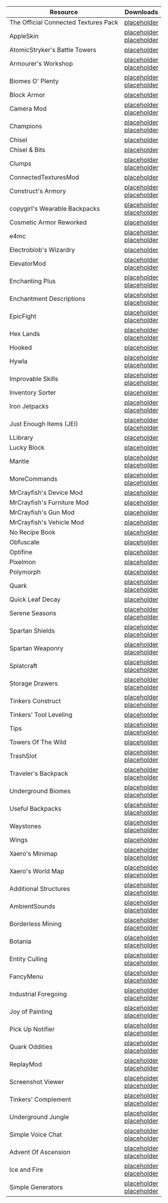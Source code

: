 |Resource|Downloads|
|-|-|
|The Official Connected Textures Pack|[placeholder](https://www.curseforge.com/minecraft/texture-packs/ctp)|
|AppleSkin|[placeholder](https://www.curseforge.com/minecraft/mc-mods/appleskin)<br>[placeholder](https://modrinth.com/mod/appleskin)|
|AtomicStryker's Battle Towers|[placeholder](https://www.curseforge.com/minecraft/mc-mods/atomicstrykers-battle-towers)|
|Armourer's Workshop|[placeholder](https://www.curseforge.com/minecraft/mc-mods/armourers-workshop)<br>[placeholder](https://modrinth.com/mod/armourers-workshop)|
|Biomes O' Plenty|[placeholder](https://www.curseforge.com/minecraft/mc-mods/biomes-o-plenty)<br>[placeholder](https://modrinth.com/mod/biomes-o-plenty)|
|Block Armor|[placeholder](https://www.curseforge.com/minecraft/mc-mods/block-armor)|
|Camera Mod|[placeholder](https://www.curseforge.com/minecraft/mc-mods/camera-mod)<br>[placeholder](https://modrinth.com/mod/camera-mod)|
|Champions|[placeholder](https://www.curseforge.com/minecraft/mc-mods/champions)<br>[placeholder](https://modrinth.com/mod/champions)|
|Chisel|[placeholder](https://www.curseforge.com/minecraft/mc-mods/chisel)|
|Chisel & Bits|[placeholder](https://www.curseforge.com/minecraft/mc-mods/chisels-bits)|
|Clumps|[placeholder](https://www.curseforge.com/minecraft/mc-mods/clumps)<br>[placeholder](https://modrinth.com/mod/clumps)|
|ConnectedTexturesMod|[placeholder](https://www.curseforge.com/minecraft/mc-mods/ctm)|
|Construct's Armory|[placeholder](https://www.curseforge.com/minecraft/mc-mods/constructs-armory)<br>[placeholder](https://modrinth.com/mod/constructs-armory)|
|copygirl's Wearable Backpacks|[placeholder](https://www.curseforge.com/minecraft/mc-mods/wearable-backpacks)<br>[placeholder](https://modrinth.com/mod/wearablebackpacks)|
|Cosmetic Armor Reworked|[placeholder](https://www.curseforge.com/minecraft/mc-mods/cosmetic-armor-reworked)|
|e4mc|[placeholder](https://www.curseforge.com/minecraft/mc-mods/e4mc)<br>[placeholder](https://modrinth.com/mod/e4mc)|
|Electroblob's Wizardry|[placeholder](https://www.curseforge.com/minecraft/mc-mods/electroblobs-wizardry)|
|ElevatorMod|[placeholder](https://www.curseforge.com/minecraft/mc-mods/openblocks-elevator)<br>[placeholder](https://modrinth.com/mod/elevatormod)|
|Enchanting Plus|[placeholder](https://www.curseforge.com/minecraft/mc-mods/enchanting-plus)<br>[placeholder](https://modrinth.com/mod/enchanting-plus)|
|Enchantment Descriptions|[placeholder](https://www.curseforge.com/minecraft/mc-mods/enchantment-descriptions)<br>[placeholder](https://modrinth.com/mod/enchantment-descriptions)|
|EpicFight|[placeholder](https://www.curseforge.com/minecraft/mc-mods/epic-fight-mod)<br>[placeholder](https://modrinth.com/mod/epic-fight)|
|Hex Lands|[placeholder](https://www.curseforge.com/minecraft/mc-mods/hex-lands)<br>[placeholder](https://modrinth.com/mod/hexlands)|
|Hooked|[placeholder](https://www.curseforge.com/minecraft/mc-mods/hooked)|
|Hywla|[placeholder](https://www.curseforge.com/minecraft/mc-mods/hwyla)<br>[placeholder](https://modrinth.com/mod/hwyla)|
|Improvable Skills|[placeholder](https://www.curseforge.com/minecraft/mc-mods/improvable-skills)<br>[placeholder](https://modrinth.com/mod/improvable-skills)|
|Inventory Sorter|[placeholder](https://www.curseforge.com/minecraft/mc-mods/inventory-sorter)|
|Iron Jetpacks|[placeholder](https://www.curseforge.com/minecraft/mc-mods/iron-jetpacks)<br>[placeholder](https://modrinth.com/mod/iron-jetpacks)|
|Just Enough Items (JEI)|[placeholder](https://www.curseforge.com/minecraft/mc-mods/jei)<br>[placeholder](https://modrinth.com/mod/jei)|
|LLibrary|[placeholder](https://www.curseforge.com/minecraft/mc-mods/llibrary)|
|Lucky Block|[placeholder](https://www.curseforge.com/minecraft/mc-mods/lucky-block)|
|Mantle|[placeholder](https://www.curseforge.com/minecraft/mc-mods/mantle)<br>[placeholder](https://modrinth.com/mod/mantle)|
|MoreCommands|[placeholder](https://www.curseforge.com/minecraft/mc-mods/morecommands)<br>[placeholder](https://modrinth.com/mod/morecommands)|
|MrCrayfish's Device Mod|[placeholder](https://mrcrayfish.com/mods/cdm)|
|MrCrayfish's Furniture Mod|[placeholder](https://mrcrayfish.com/mods/cfm)|
|MrCrayfish's Gun Mod|[placeholder](https://mrcrayfish.com/mods/cgm)|
|MrCrayfish's Vehicle Mod|[placeholder](https://mrcrayfish.com/mods/vehicle)|
|No Recipe Book|[placeholder](https://www.curseforge.com/minecraft/mc-mods/no-recipe-book)|
|Obfuscate|[placeholder](https://mrcrayfish.com/mods/obfuscate)|
|Optifine|[placeholder](https://optifine.net)|
|Pixelmon|[placeholder](https://reforged.gg)|
|Polymorph|[placeholder](https://modrinth.com/mod/polymorph)|
|Quark|[placeholder](https://www.curseforge.com/minecraft/mc-mods/quark)<br>[placeholder](https://modrinth.com/mod/quark)|
|Quick Leaf Decay|[placeholder](https://www.curseforge.com/minecraft/mc-mods/quick-leaf-decay)|
|Serene Seasons|[placeholder](https://www.curseforge.com/minecraft/mc-mods/serene-seasons)<br>[placeholder](https://modrinth.com/mod/serene-seasons)|
|Spartan Shields|[placeholder](https://www.curseforge.com/minecraft/mc-mods/spartan-shields)<br>[placeholder](https://modrinth.com/mod/spartan-shields)|
|Spartan Weaponry|[placeholder](https://www.curseforge.com/minecraft/mc-mods/spartan-weaponry)<br>[placeholder](https://modrinth.com/mod/spartan-weaponry)|
|Splatcraft|[placeholder](https://www.curseforge.com/minecraft/mc-mods/splatcraft)<br>[placeholder](https://modrinth.com/mod/splatcraft)|
|Storage Drawers|[placeholder](https://www.curseforge.com/minecraft/mc-mods/storage-drawers)<br>[placeholder](https://modrinth.com/mod/storagedrawers)|
|Tinkers Construct|[placeholder](https://www.curseforge.com/minecraft/mc-mods/tinkers-construct)<br>[placeholder](https://modrinth.com/mod/tinkers-construct)|
|Tinkers' Tool Leveling|[placeholder](https://www.curseforge.com/minecraft/mc-mods/tinkers-tool-leveling)|
|Tips|[placeholder](https://www.curseforge.com/minecraft/mc-mods/tips)<br>[placeholder](https://modrinth.com/mod/tips)|
|Towers Of The Wild|[placeholder](https://www.curseforge.com/minecraft/mc-mods/towers-of-the-wild)|
|TrashSlot|[placeholder](https://www.curseforge.com/minecraft/mc-mods/trashslot)<br>[placeholder](https://modrinth.com/mod/trashslot)|
|Traveler's Backpack|[placeholder](https://www.curseforge.com/minecraft/mc-mods/travelers-backpack)<br>[placeholder](https://modrinth.com/mod/travelersbackpack)|
|Underground Biomes|[placeholder](https://www.curseforge.com/minecraft/mc-mods/underground-biomes)<br>[placeholder](https://modrinth.com/mod/underground-biomes)|
|Useful Backpacks|[placeholder](https://www.curseforge.com/minecraft/mc-mods/useful-backpacks)<br>[placeholder](https://modrinth.com/mod/useful-backpacks)|
|Waystones|[placeholder](https://www.curseforge.com/minecraft/mc-mods/waystones)<br>[placeholder](https://modrinth.com/mod/waystones)|
|Wings|[placeholder](https://www.curseforge.com/minecraft/mc-mods/wings)|
|Xaero's Minimap|[placeholder](https://www.curseforge.com/minecraft/mc-mods/xaeros-minimap)<br>[placeholder](https://modrinth.com/mod/xaeros-minimap)|
|Xaero's World Map|[placeholder](https://www.curseforge.com/minecraft/mc-mods/xaeros-world-map)<br>[placeholder](https://modrinth.com/mod/xaeros-world-map)|
|Additional Structures|[placeholder](https://www.curseforge.com/minecraft/mc-mods/additional-structures)<br>[placeholder](https://modrinth.com/mod/additional-structures)|
|AmbientSounds|[placeholder](https://www.curseforge.com/minecraft/mc-mods/ambientsounds)<br>[placeholder](https://modrinth.com/mod/ambientsounds)|
|Borderless Mining|[placeholder](https://www.curseforge.com/minecraft/mc-mods/borderless-mining)<br>[placeholder](https://modrinth.com/mod/borderless-mining)|
|Botania|[placeholder](https://www.curseforge.com/minecraft/mc-mods/botania)<br>[placeholder](https://modrinth.com/mod/botania)|
|Entity Culling|[placeholder](https://www.curseforge.com/minecraft/mc-mods/entityculling)<br>[placeholder](https://modrinth.com/mod/entityculling)|
|FancyMenu|[placeholder](https://www.curseforge.com/minecraft/mc-mods/fancymenu)<br>[placeholder](https://modrinth.com/mod/fancymenu)|
|Industrial Foregoing|[placeholder](https://www.curseforge.com/minecraft/mc-mods/industrial-foregoing)<br>[placeholder](https://modrinth.com/mod/industrial-foregoing)|
|Joy of Painting|[placeholder](https://www.curseforge.com/minecraft/mc-mods/joy-of-painting)<br>[placeholder](https://modrinth.com/mod/joy-of-painting)|
|Pick Up Notifier|[placeholder](https://www.curseforge.com/minecraft/mc-mods/pick-up-notifier)<br>[placeholder](https://modrinth.com/mod/pick-up-notifier)|
|Quark Oddities|[placeholder](https://www.curseforge.com/minecraft/mc-mods/quark-oddities)<br>[placeholder](https://modrinth.com/mod/quark-oddities)|
|ReplayMod|[placeholder](https://www.replaymod.com/)<br>[placeholder](https://modrinth.com/mod/replaymod)|
|Screenshot Viewer|[placeholder](https://www.curseforge.com/minecraft/mc-mods/screenshot-viewer)<br>[placeholder](https://modrinth.com/mod/screenshot-viewer)|
|Tinkers' Complement|[placeholder](https://www.curseforge.com/minecraft/mc-mods/tinkers-complement)<br>[placeholder](https://modrinth.com/mod/tinkers-complement)|
|Underground Jungle|[placeholder](https://www.curseforge.com/minecraft/mc-mods/underground-jungle)<br>[placeholder](https://modrinth.com/mod/underground-jungle)|
|Simple Voice Chat|[placeholder](https://www.curseforge.com/minecraft/mc-mods/simple-voice-chat)<br>[placeholder](https://modrinth.com/plugin/simple-voice-chat)|
|Advent Of Ascension|[placeholder](https://www.curseforge.com/minecraft/mc-mods/advent-of-ascension-nevermine)<br>[placeholder](https://modrinth.com/mod/adventofascension)|
|Ice and Fire|[placeholder](https://www.curseforge.com/minecraft/mc-mods/ice-and-fire-dragons)<br>[placeholder](https://modrinth.com/mod/ice-and-fire-dragons)|
|Simple Generators|[placeholder](https://www.curseforge.com/minecraft/mc-mods/simple-generators)<br>[placeholder](https://modrinth.com/mod/simple-generators)|
